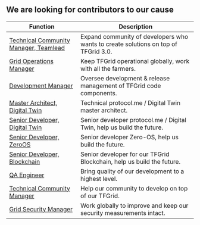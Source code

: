 ## We are looking for contributors to our cause

| Function                                                                  | Description                                                                     |
| ------------------------------------------------------------------------- | ------------------------------------------------------------------------------- |
| [Technical Community Manager, Teamlead](tech_community_manager_teamlead)   | Expand community of developers who wants to create solutions on top of TFGrid 3.0. |
| [Grid Operations Manager](tfgrid_ops_manager)                             | Keep TFGrid operational globally, work with all the farmers.                |
| [Development Manager](tfgrid_development_manager)                         | Oversee development & release management of TFGrid code components.          |
| [Master Architect, Digital Twin](tech_protocolme_architect) | Technical protocol.me / Digital Twin master architect.                           |
| [Senior Developer, Digital Twin](tech_protocolme_engineer)                 | Senior developer protocol.me / Digital Twin, help us build the future.           |
| [Senior Developer, ZeroOS](tech_zos_engineer)                             | Senior developer Zero-OS, help us build the future.                             |
| [Senior Developer, Blockchain](tech_blockchain_engineer)                   | Senior developer for our TFGrid Blockchain, help us build the future.            |
| [QA Engineer](tech_qa_engineer)                                           | Bring quality of our development to a highest level.                               |
| [Technical Community Manager](tech_community_manager) | Help our community to develop on top of our TFGrid.                        |
| [Grid Security Manager](tfgrid_security_manager)      | Work globally to improve and keep our security measurements intact. |
